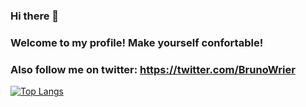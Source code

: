 ### Hi there 👋

### Welcome to my profile! Make yourself confortable!

### Also follow me on twitter: https://twitter.com/BrunoWrier

[![Top Langs](https://github-readme-stats.vercel.app/api/top-langs/?username=brunowrier&theme=tokyonight)](https://github.com/brunowrier/github-readme-stats)

<!--
**BrunoWrier/BrunoWrier** is a ✨ _special_ ✨ repository because its `README.md` (this file) appears on your GitHub profile.

Here are some ideas to get you started:

- 🔭 I’m currently working on ...
- 🌱 I’m currently learning ...
- 👯 I’m looking to collaborate on ...
- 🤔 I’m looking for help with ...
- 💬 Ask me about ...
- 📫 How to reach me: ...
- 😄 Pronouns: ...
- ⚡ Fun fact: ...
-->

